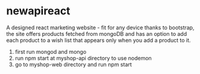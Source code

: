 # newapireact
A designed react marketing website - fit for any device thanks to bootstrap, the site offers products fetched from mongoDB and has an option to add each product to a wish list that appears only when you add a product to it.

1. first run mongod and mongo 
2. run npm start at myshop-api directory to use nodemon
3. go to myshop-web directory and run npm start
